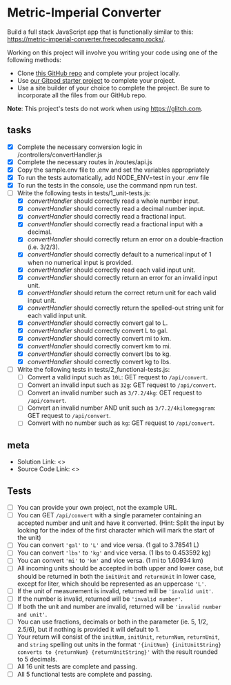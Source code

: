 # Metric-Imperial Converter

Build a full stack JavaScript app that is functionally similar to this:
<https://metric-imperial-converter.freecodecamp.rocks/>.

Working on this project will involve you writing your code using one of the following methods:

- Clone [this GitHub repo](https://github.com/freeCodeCamp/boilerplate-project-metricimpconverter/)
  and complete your project locally.
- Use
  [our Gitpod starter project](https://gitpod.io/?autostart=true#https://github.com/freeCodeCamp/boilerplate-project-metricimpconverter/)
  to complete your project.
- Use a site builder of your choice to complete the project. Be sure to incorporate all the files
  from our GitHub repo.

**Note**: This project's tests do not work when using <https://glitch.com>.

## tasks

- [x] Complete the necessary conversion logic in /controllers/convertHandler.js
- [x] Complete the necessary routes in /routes/api.js
- [x] Copy the sample.env file to .env and set the variables appropriately
- [x] To run the tests automatically, add NODE_ENV=test in your .env file
- [x] To run the tests in the console, use the command npm run test.
- [ ] Write the following tests in tests/1_unit-tests.js:
  - [x] _convertHandler_ should correctly read a whole number input.
  - [x] _convertHandler_ should correctly read a decimal number input.
  - [x] _convertHandler_ should correctly read a fractional input.
  - [x] _convertHandler_ should correctly read a fractional input with a decimal.
  - [x] _convertHandler_ should correctly return an error on a double-fraction (i.e. 3/2/3).
  - [x] _convertHandler_ should correctly default to a numerical input of 1 when no numerical input
        is provided.
  - [x] _convertHandler_ should correctly read each valid input unit.
  - [x] _convertHandler_ should correctly return an error for an invalid input unit.
  - [x] _convertHandler_ should return the correct return unit for each valid input unit.
  - [x] _convertHandler_ should correctly return the spelled-out string unit for each valid input
        unit.
  - [x] _convertHandler_ should correctly convert gal to L.
  - [x] _convertHandler_ should correctly convert L to gal.
  - [x] _convertHandler_ should correctly convert mi to km.
  - [x] _convertHandler_ should correctly convert km to mi.
  - [x] _convertHandler_ should correctly convert lbs to kg.
  - [x] _convertHandler_ should correctly convert kg to lbs.
- [ ] Write the following tests in tests/2_functional-tests.js:
  - [ ] Convert a valid input such as `10L`: GET request to `/api/convert`.
  - [ ] Convert an invalid input such as `32g`: GET request to `/api/convert`.
  - [ ] Convert an invalid number such as `3/7.2/4kg`: GET request to `/api/convert`.
  - [ ] Convert an invalid number AND unit such as `3/7.2/4kilomegagram`: GET request to
        `/api/convert`.
  - [ ] Convert with no number such as `kg`: GET request to `/api/convert`.

## meta

- Solution Link: <>
- Source Code Link: <>

## Tests

- [ ] You can provide your own project, not the example URL.
- [ ] You can GET `/api/convert` with a single parameter containing an accepted number and unit and
      have it converted. (Hint: Split the input by looking for the index of the first character
      which will mark the start of the unit)
- [ ] You can convert `'gal'` to `'L'` and vice versa. (1 gal to 3.78541 L)
- [ ] You can convert `'lbs'` to `'kg'` and vice versa. (1 lbs to 0.453592 kg)
- [ ] You can convert `'mi'` to `'km'` and vice versa. (1 mi to 1.60934 km)
- [ ] All incoming units should be accepted in both upper and lower case, but should be returned in
      both the `initUnit` and `returnUnit` in lower case, except for liter, which should be
      represented as an uppercase `'L'`.
- [ ] If the unit of measurement is invalid, returned will be `'invalid unit'`.
- [ ] If the number is invalid, returned will be `'invalid number'`.
- [ ] If both the unit and number are invalid, returned will be `'invalid number and unit'`.
- [ ] You can use fractions, decimals or both in the parameter (ie. 5, 1/2, 2.5/6), but if nothing
      is provided it will default to 1.
- [ ] Your return will consist of the `initNum`, `initUnit`, `returnNum`, `returnUnit`, and `string`
      spelling out units in the format
      `'{initNum} {initUnitString} converts to {returnNum} {returnUnitString}'` with the result
      rounded to 5 decimals.
- [ ] All 16 unit tests are complete and passing.
- [ ] All 5 functional tests are complete and passing.
